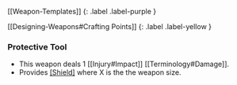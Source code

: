 
[[Weapon-Templates]]
{: .label .label-purple }

[[Designing-Weapons#Crafting Points]]
{: .label .label-yellow }

### Protective Tool
* This weapon deals 1 [[Injury#Impact]] [[Terminology#Damage]].
* Provides [[Shield]](X) where X is the the weapon size.